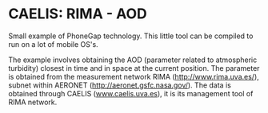 CAELIS: RIMA - AOD
=================

Small example of PhoneGap technology. This little tool can be compiled to run on a lot of mobile OS's.

The example involves obtaining the AOD (parameter related to atmospheric turbidity) closest in time and in space at the current position. The parameter is obtained from the measurement network RIMA (http://www.rima.uva.es/), subnet within AERONET (http://aeronet.gsfc.nasa.gov/). The data is obtained through CAELIS (www.caelis.uva.es), it is its management tool of RIMA network.
